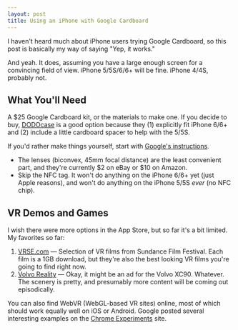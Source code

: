 ```yaml
---
layout: post
title: Using an iPhone with Google Cardboard
---
```


I haven't heard much about iPhone users trying Google Cardboard, so this post is basically my way of saying "Yep, it works." 

And yeah. It does, assuming you have a large enough screen for a convincing field of view. iPhone 5/5S/6/6+ will be fine. iPhone 4/4S, probably not.

## What You'll Need

A $25 Google Cardboard kit, or the materials to make one. If you decide to buy, [DODOcase](http://www.dodocase.com/products/google-cardboard-vr-goggle-toolkit) is a good option because they (1) explicitly fit iPhone 6/6+ and (2) include a little cardboard spacer to help with the 5/5S.

If you'd rather make things yourself, start with [Google's instructions](https://www.google.com/get/cardboard/get-cardboard.html#build-it).

* The lenses (biconvex, 45mm focal distance) are the least convenient part, and they're currently $2 on eBay or $10 on Amazon.
* Skip the NFC tag. It won't do anything on the iPhone 6/6+ yet (just Apple reasons), and won't do anything on the iPhone 5/5S *ever* (no NFC chip).

## VR Demos and Games

I wish there were more options in the App Store, but so far it's a bit limited. My favorites so far:

1. [VRSE.com](http://vrse.com/) — Selection of VR films from Sundance Film Festival. Each film is a 1GB download, but they're also the best looking VR films you're going to find right now.
2. [Volvo Reality](http://www.volvocars.com/us/about/our-stories/google-cardboard) — Okay, it might be an ad for the Volvo XC90. Whatever. The scenery is pretty, and presumably more content will be coming out episodically.

You can also find WebVR (WebGL-based VR sites) online, most of which should work equally well on iOS or Android. Google posted several interesting examples on the [Chrome Experiments](http://vr.chromeexperiments.com/) site.
